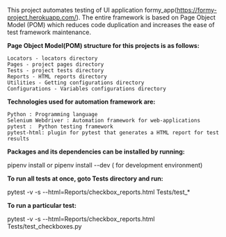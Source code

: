 This project automates testing of UI application formy_app(https://formy-project.herokuapp.com/). The entire framework is based on Page Object Model (POM) which reduces code duplication and increases the ease of test framework maintenance.

**Page Object Model(POM) structure for this projects is as follows:**

    Locators - locators directory
    Pages - project pages directory
    Tests - project tests directory
    Reports - HTML reports directory
    Utilities - Getting configurations directory
    Configurations - Variables configurations directory
    
**Technologies used for automation framework are:**

    Python : Programming language
    Selenium Webdriver : Automation framework for web-applications
    pytest :  Python testing framework
    pytest-html: plugin for pytest that generates a HTML report for test results

**Packages and its dependencies can be installed by running:**  

pipenv install  or pipenv install --dev ( for development environment)

**To run all tests at once, goto Tests directory and run:**

pytest -v -s  --html=Reports/checkbox_reports.html Tests/test_*

**To run a particular test:**

pytest -v -s  --html=Reports/checkbox_reports.html Tests/test_checkboxes.py

